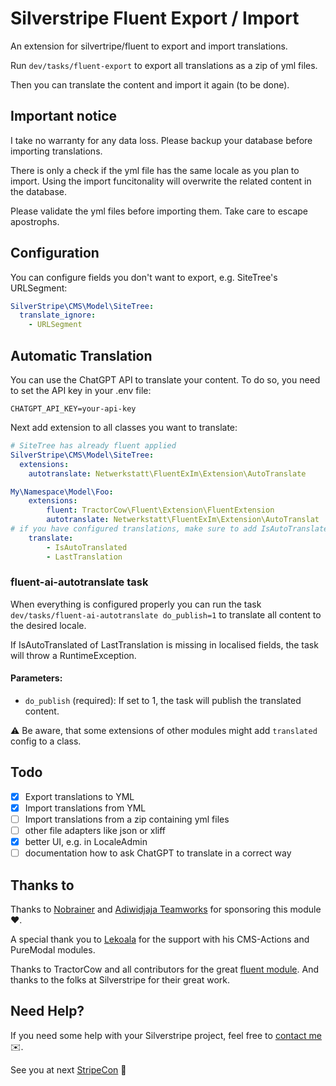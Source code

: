 # Silverstripe Fluent Export / Import

An extension for silvertripe/fluent to export and import translations.

Run `dev/tasks/fluent-export` to export all translations as a zip of yml files.

Then you can translate the content and import it again (to be done).

## Important notice
I take no warranty for any data loss. Please backup your database before importing translations.

There is only a check if the yml file has the same locale as you plan to import. Using the import funcitonality will overwrite the related content in the database.

Please validate the yml files before importing them. Take care to escape apostrophs. 

## Configuration

You can configure fields you don't want to export, e.g. SiteTree's URLSegment:

```yml
SilverStripe\CMS\Model\SiteTree:
  translate_ignore:
    - URLSegment
```

## Automatic Translation
You can use the ChatGPT API to translate your content. To do so, you need to set the API key in your .env file:

```
CHATGPT_API_KEY=your-api-key
```

Next add extension to all classes you want to translate:

```yml
# SiteTree has already fluent applied
SilverStripe\CMS\Model\SiteTree:
  extensions:
    autotranslate: Netwerkstatt\FluentExIm\Extension\AutoTranslate

My\Namespace\Model\Foo:
    extensions:
        fluent: TractorCow\Fluent\Extension\FluentExtension
        autotranslate: Netwerkstatt\FluentExIm\Extension\AutoTranslat
# if you have configured translations, make sure to add IsAutoTranslated and LastTranslation manually
    translate:
        - IsAutoTranslated
        - LastTranslation
```

### fluent-ai-autotranslate task
When everything is configured properly you can run the task `dev/tasks/fluent-ai-autotranslate do_publish=1` to translate all content to the desired locale.

If IsAutoTranslated of LastTranslation is missing in localised fields, the task will throw a RuntimeException.

#### Parameters:
* `do_publish` (required): If set to 1, the task will publish the translated content.



⚠️ Be aware, that some extensions of other modules might add `translated` config to a class. 



## Todo
- [X] Export translations to YML
- [X] Import translations from YML
- [ ] Import translations from a zip containing yml files
- [ ] other file adapters like json or xliff
- [X] better UI, e.g. in LocaleAdmin
- [ ] documentation how to ask ChatGPT to translate in a correct way

## Thanks to
Thanks to [Nobrainer](https://www.nobrainer.dk/) and [Adiwidjaja Teamworks](https://www.adiwidjaja.com/) for sponsoring this module ❤️.

A special thank you to [Lekoala](https://github.com/lekoala) for the support with his CMS-Actions and PureModal modules.

Thanks to TractorCow and all contributors for the great [fluent module](https://github.com/tractorcow-farm/silverstripe-fluent). And thanks to the folks at Silverstripe for their great work.

## Need Help?

If you need some help with your Silverstripe project, feel free to [contact me](mailto:werner.krauss@netwerkstatt.at) ✉️.

See you at next [StripeCon](https://stripecon.eu) 👋
